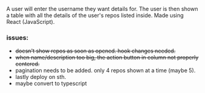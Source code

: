 A user will enter the username they want details for.
The user is then shown a table with all the details of the user's repos listed inside.
Made using React (JavaScript).


### issues:
- ~~doesn't show repos as soon as opened. hook changes needed.~~
- ~~when name/description too big, the action button in column not properly centered.~~
- pagination needs to be added. only 4 repos shown at a time (maybe 5).
- lastly deploy on sth.
- maybe convert to typescript
